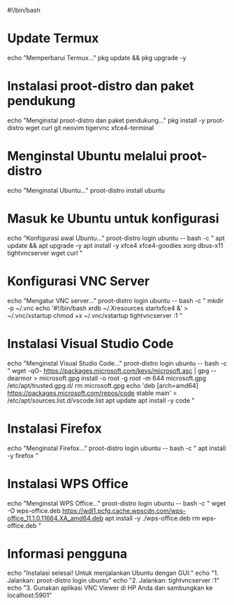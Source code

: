 #!/bin/bash

# Update Termux
echo "Memperbarui Termux..."
pkg update && pkg upgrade -y

# Instalasi proot-distro dan paket pendukung
echo "Menginstal proot-distro dan paket pendukung..."
pkg install -y proot-distro wget curl git neovim tigervnc xfce4-terminal

# Menginstal Ubuntu melalui proot-distro
echo "Menginstal Ubuntu..."
proot-distro install ubuntu

# Masuk ke Ubuntu untuk konfigurasi
echo "Konfigurasi awal Ubuntu..."
proot-distro login ubuntu -- bash -c "
apt update && apt upgrade -y
apt install -y xfce4 xfce4-goodies xorg dbus-x11 tightvncserver wget curl
"

# Konfigurasi VNC Server
echo "Mengatur VNC server..."
proot-distro login ubuntu -- bash -c "
mkdir -p ~/.vnc
echo '#!/bin/bash
xrdb ~/.Xresources
startxfce4 &' > ~/.vnc/xstartup
chmod +x ~/.vnc/xstartup
tightvncserver :1
"

# Instalasi Visual Studio Code
echo "Menginstal Visual Studio Code..."
proot-distro login ubuntu -- bash -c "
wget -qO- https://packages.microsoft.com/keys/microsoft.asc | gpg --dearmor > microsoft.gpg
install -o root -g root -m 644 microsoft.gpg /etc/apt/trusted.gpg.d/
rm microsoft.gpg
echo 'deb [arch=amd64] https://packages.microsoft.com/repos/code stable main' > /etc/apt/sources.list.d/vscode.list
apt update
apt install -y code
"

# Instalasi Firefox
echo "Menginstal Firefox..."
proot-distro login ubuntu -- bash -c "
apt install -y firefox
"

# Instalasi WPS Office
echo "Menginstal WPS Office..."
proot-distro login ubuntu -- bash -c "
wget -O wps-office.deb https://wdl1.pcfg.cache.wpscdn.com/wps-office_11.1.0.11664.XA_amd64.deb
apt install -y ./wps-office.deb
rm wps-office.deb
"

# Informasi pengguna
echo "Instalasi selesai! Untuk menjalankan Ubuntu dengan GUI:"
echo "1. Jalankan: proot-distro login ubuntu"
echo "2. Jalankan: tightvncserver :1"
echo "3. Gunakan aplikasi VNC Viewer di HP Anda dan sambungkan ke localhost:5901"
